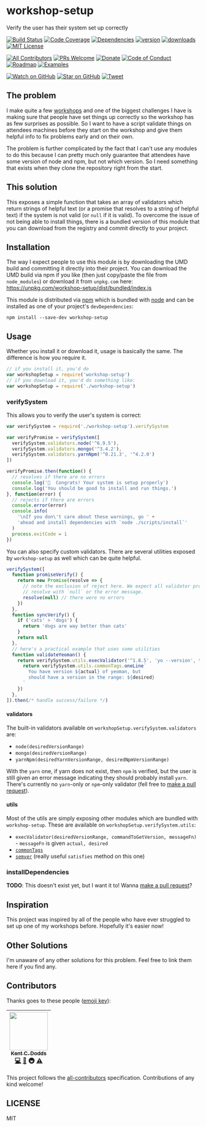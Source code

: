 # workshop-setup

Verify the user has their system set up correctly

[![Build Status][build-badge]][build]
[![Code Coverage][coverage-badge]][coverage]
[![Dependencies][dependencyci-badge]][dependencyci]
[![version][version-badge]][package]
[![downloads][downloads-badge]][npm-stat]
[![MIT License][license-badge]][LICENSE]

[![All Contributors](https://img.shields.io/badge/all_contributors-1-orange.svg?style=flat-square)](#contributors)
[![PRs Welcome][prs-badge]][prs]
[![Donate][donate-badge]][donate]
[![Code of Conduct][coc-badge]][coc]
[![Roadmap][roadmap-badge]][roadmap]
[![Examples][examples-badge]][examples]

[![Watch on GitHub][github-watch-badge]][github-watch]
[![Star on GitHub][github-star-badge]][github-star]
[![Tweet][twitter-badge]][twitter]

## The problem

I make quite a few [workshops][workshops] and one of the biggest challenges I
have is making sure that people have set things up correctly so the workshop has
as few surprises as possible. So I want to have a script validate things on
attendees machines before they start on the workshop and give them helpful info
to fix problems early and on their own.

The problem is further complicated by the fact that I can't use any modules to
do this because I can pretty much only guarantee that attendees have some
version of node and npm, but not which version. So I need something that exists
when they clone the repository right from the start.

## This solution

This exposes a simple function that takes an array of validators which return
strings of helpful text (or a promise that resolves to a string of helpful text)
if the system is not valid (or `null` if it is valid). To overcome the issue of
not being able to install things, there is a bundled version of this module that
you can download from the registry and commit directly to your project.

## Installation

The way I expect people to use this module is by downloading the UMD build and
committing it directly into their project. You can download the UMD build via
npm if you like (then just copy/paste the file from `node_modules`) or download
it from `unpkg.com` here: https://unpkg.com/workshop-setup/dist/bundled/index.js

This module is distributed via [npm][npm] which is bundled with [node][node] and
can be installed as one of your project's `devDependencies`:

```
npm install --save-dev workshop-setup
```

## Usage

Whether you install it or download it, usage is basically the same. The
difference is how you require it.

```javascript
// if you install it, you'd do
var workshopSetup = require('workshop-setup')
// if you download it, you'd do something like:
var workshopSetup = require('./workshop-setup')
```

### verifySystem

This allows you to verify the user's system is correct:

```javascript
var verifySystem = require('./workshop-setup').verifySystem

var verifyPromise = verifySystem([
  verifySystem.validators.node('^6.9.5'),
  verifySystem.validators.mongo('^3.4.2'),
  verifySystem.validators.yarnNpm('^0.21.3', '^4.2.0')
])

verifyPromise.then(function() {
  // resolves if there are no errors
  console.log('🎉  Congrats! Your system is setup properly')
  console.log('You should be good to install and run things.')
}, function(error) {
  // rejects if there are errors
  console.error(error)
  console.info(
    '\nIf you don\'t care about these warnings, go ' +
    'ahead and install dependencies with `node ./scripts/install`'
  )
  process.exitCode = 1
})
```

You can also specify custom validators. There are several utilities exposed by
`workshop-setup` as well which can be quite helpful.

```javascript
verifySystem([
  function promiseVerify() {
    return new Promise(resolve => {
      // note the exclusion of reject here. We expect all validator promises to
      // resolve with `null` or the error message.
      resolve(null) // there were no errors
    })
  },
  function syncVerify() {
    if ('cats' > 'dogs') {
      return 'dogs are way better than cats'
    }
    return null
  },
  // here's a practical example that uses some utilities
  function validateYeoman() {
    return verifySystem.utils.execValidator('^1.8.5', 'yo --version', function(actual, desired) {
      return verifySystem.utils.commonTags.oneLine`
        You have version ${actual} of yeoman, but
        should have a version in the range: ${desired}
      `
    })
  },
]).then(/* handle success/failure */)
```

#### validators

The built-in validators available on `workshopSetup.verifySystem.validators`
are:

- `node(desiredVersionRange)`
- `mongo(desiredVersionRange)`
- `yarnNpm(desiredYarnVersionRange, desiredNpmVersionRange)`

With the `yarn` one, if yarn does not exist, then `npm` is verified, but the
user is still given an error message indicating they should probably install
`yarn`. There's currently no `yarn`-only or `npm`-only validator (fell free to
[make a pull request][prs]).

#### utils

Most of the utils are simply exposing other modules which are bundled with
`workshop-setup`. These are available on `workshopSetup.verifySystem.utils`:

- `execValidator(desiredVersionRange, commandToGetVersion, messageFn)` - `messageFn` is given `actual, desired`
- [`commonTags`][common-tags]
- [`semver`][semver] (really useful `satisfies` method on this one)

### installDependencies

**TODO**: This doesn't exist yet, but I want it to! Wanna
[make a pull request][prs]?

## Inspiration

This project was inspired by all of the people who have ever struggled to set up
one of my workshops before. Hopefully it's easier now!

## Other Solutions

I'm unaware of any other solutions for this problem. Feel free to link them here
if you find any.

## Contributors

Thanks goes to these people ([emoji key][emojis]):

<!-- ALL-CONTRIBUTORS-LIST:START - Do not remove or modify this section -->
| [<img src="https://avatars.githubusercontent.com/u/1500684?v=3" width="100px;"/><br /><sub>Kent C. Dodds</sub>](https://kentcdodds.com)<br />[💻](https://github.com/kentcdodds/workshop-setup/commits?author=kentcdodds) [📖](https://github.com/kentcdodds/workshop-setup/commits?author=kentcdodds) 🚇 [⚠️](https://github.com/kentcdodds/workshop-setup/commits?author=kentcdodds) |
| :---: |
<!-- ALL-CONTRIBUTORS-LIST:END -->

This project follows the [all-contributors][all-contributors] specification. Contributions of any kind welcome!

## LICENSE

MIT

[npm]: https://www.npmjs.com/
[node]: https://nodejs.org
[build-badge]: https://img.shields.io/travis/kentcdodds/workshop-setup.svg?style=flat-square
[build]: https://travis-ci.org/kentcdodds/workshop-setup
[coverage-badge]: https://img.shields.io/codecov/c/github/kentcdodds/workshop-setup.svg?style=flat-square
[coverage]: https://codecov.io/github/kentcdodds/workshop-setup
[dependencyci-badge]: https://dependencyci.com/github/kentcdodds/workshop-setup/badge?style=flat-square
[dependencyci]: https://dependencyci.com/github/kentcdodds/workshop-setup
[version-badge]: https://img.shields.io/npm/v/workshop-setup.svg?style=flat-square
[package]: https://www.npmjs.com/package/workshop-setup
[downloads-badge]: https://img.shields.io/npm/dm/workshop-setup.svg?style=flat-square
[npm-stat]: http://npm-stat.com/charts.html?package=workshop-setup&from=2016-04-01
[license-badge]: https://img.shields.io/npm/l/workshop-setup.svg?style=flat-square
[license]: https://github.com/kentcdodds/workshop-setup/blob/master/other/LICENSE
[prs-badge]: https://img.shields.io/badge/PRs-welcome-brightgreen.svg?style=flat-square
[prs]: http://makeapullrequest.com
[donate-badge]: https://img.shields.io/badge/$-support-green.svg?style=flat-square
[donate]: http://kcd.im/donate
[coc-badge]: https://img.shields.io/badge/code%20of-conduct-ff69b4.svg?style=flat-square
[coc]: https://github.com/kentcdodds/workshop-setup/blob/master/other/CODE_OF_CONDUCT.md
[roadmap-badge]: https://img.shields.io/badge/%F0%9F%93%94-roadmap-CD9523.svg?style=flat-square
[roadmap]: https://github.com/kentcdodds/workshop-setup/blob/master/other/ROADMAP.md
[examples-badge]: https://img.shields.io/badge/%F0%9F%92%A1-examples-8C8E93.svg?style=flat-square
[examples]: https://github.com/kentcdodds/workshop-setup/blob/master/other/EXAMPLES.md
[github-watch-badge]: https://img.shields.io/github/watchers/kentcdodds/workshop-setup.svg?style=social
[github-watch]: https://github.com/kentcdodds/workshop-setup/watchers
[github-star-badge]: https://img.shields.io/github/stars/kentcdodds/workshop-setup.svg?style=social
[github-star]: https://github.com/kentcdodds/workshop-setup/stargazers
[twitter]: https://twitter.com/intent/tweet?text=Check%20out%20workshop-setup!%20https://github.com/kentcdodds/workshop-setup%20%F0%9F%91%8D
[twitter-badge]: https://img.shields.io/twitter/url/https/github.com/kentcdodds/workshop-setup.svg?style=social
[emojis]: https://github.com/kentcdodds/all-contributors#emoji-key
[all-contributors]: https://github.com/kentcdodds/all-contributors
[workshops]: https://kentcdodds.com/workshops
[common-tags]: https://www.npmjs.com/package/common-tags
[semver]: https://www.npmjs.com/package/semver
